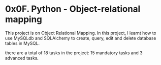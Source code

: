# 0x0F. Python - Object-relational mapping
This project is on Object Relational Mapping. In this project, I learnt how to use MySQLdb and SQLAlchemy to create, query, edit and delete database tables in MySQL.

there are a total of 18 tasks in the project:
15 mandatory tasks and 3 advanced tasks.

